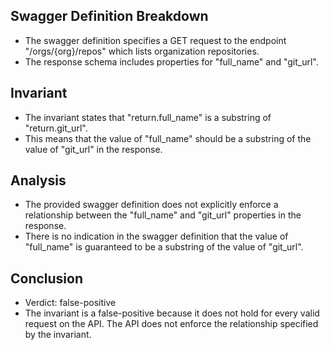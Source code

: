 ## Swagger Definition Breakdown
- The swagger definition specifies a GET request to the endpoint "/orgs/{org}/repos" which lists organization repositories.
- The response schema includes properties for "full_name" and "git_url".

## Invariant
- The invariant states that "return.full_name" is a substring of "return.git_url".
- This means that the value of "full_name" should be a substring of the value of "git_url" in the response.

## Analysis
- The provided swagger definition does not explicitly enforce a relationship between the "full_name" and "git_url" properties in the response.
- There is no indication in the swagger definition that the value of "full_name" is guaranteed to be a substring of the value of "git_url".

## Conclusion
- Verdict: false-positive
- The invariant is a false-positive because it does not hold for every valid request on the API. The API does not enforce the relationship specified by the invariant.
